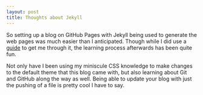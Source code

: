```yaml
---
layout: post
title: Thoughts about Jekyll
---
```


So setting up a blog on GitHub Pages with Jekyll being used to generate the web pages was much easier than I anticipated. Though while I did use a [guide](https://www.smashingmagazine.com/2014/08/build-blog-jekyll-github-pages/) to get me through it, the learning process afterwards has been quite fun. 

Not only have I been using my miniscule CSS knowledge to make changes to the default theme that this blog came with, but also learning about Git and GitHub along the way as well. Being able to update your blog with just the pushing of a file is pretty cool I have to say. 